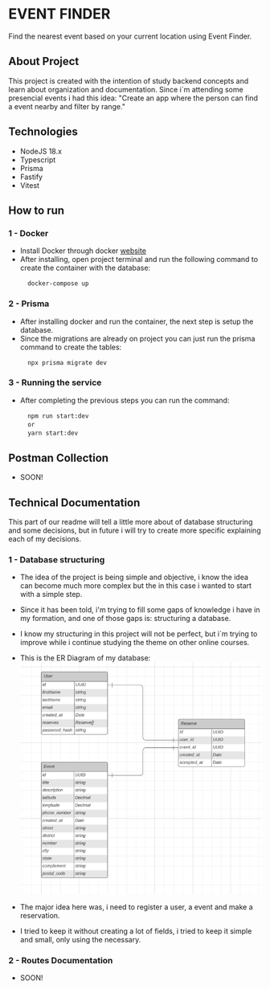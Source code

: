 # EVENT FINDER
Find the nearest event based on your current location using Event Finder.

## About Project
This project is created with the intention of study backend concepts and learn about organization and documentation.
Since i´m attending some presencial events i had this idea: "Create an app where the person can find a event nearby and filter by range."

## Technologies
- NodeJS 18.x
- Typescript
- Prisma
- Fastify
- Vitest

## How to run

### 1 - Docker

- Install Docker through docker [website](https://www.docker.com)
- After installing, open project terminal and run the following command to create the container with the database:
  ```
    docker-compose up
  ```

### 2 - Prisma

- After installing docker and run the container, the next step is setup the database.
- Since the migrations are already on project you can just run the prisma command to create the tables:
  ```
    npx prisma migrate dev
  ```

### 3 - Running the service

- After completing the previous steps you can run the command:
  ```bash
    npm run start:dev
    or
    yarn start:dev
  ```

## Postman Collection

- SOON!

## Technical Documentation

This part of our readme will tell a little more about of database structuring and some decisions, but in future i will try to create more specific explaining each of my decisions.

### 1 - Database structuring

- The idea of the project is being simple and objective, i know the idea can become much more complex but the in this case i wanted to start with a simple step.
- Since it has been told, i'm trying to fill some gaps of knowledge i have in my formation, and one of those gaps is: structuring a database.
- I know my structuring in this project will not be perfect, but i´m trying to improve while i continue studying the theme on other online courses.
- This is the ER Diagram of my database:
![Alt text](image.png)

- The major idea here was, i need to register a user, a event and make a reservation.
- I tried to keep it without creating a lot of fields, i tried to keep it simple and small, only using the necessary.

### 2 - Routes Documentation

- SOON!